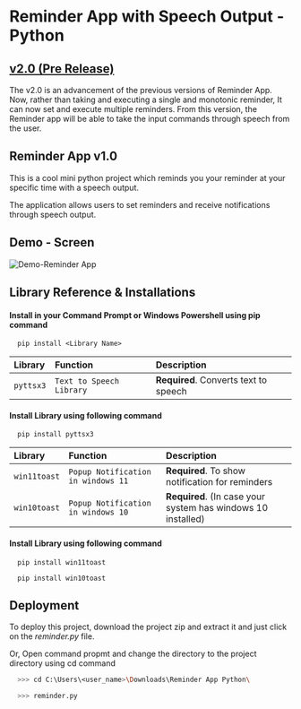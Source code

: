 
# Reminder App with Speech Output - Python

## <a href = 'https://github.com/bishalprasad321/Reminder-App-Python/releases/tag/2.0.0'> **v2.0 (Pre Release)** </a>

The v2.0 is an advancement of the previous versions of Reminder App. Now, rather than taking and executing a single and monotonic reminder, It can now set and execute multiple reminders. From this version, the Reminder app will be able to take the input commands through speech from the user.

## Reminder App v1.0

This is a cool mini python project which reminds you your reminder at your specific time with a speech output.

The application allows users to set reminders and receive notifications through speech output. 


## Demo - Screen
![Demo-Reminder App](https://user-images.githubusercontent.com/70791507/212602244-a1468595-7471-4cf6-960c-1fdff21f3b45.gif)

## Library Reference & Installations

#### Install in your Command Prompt or Windows Powershell using pip command

```http
  pip install <Library Name>
```

| Library | Function     | Description                |
| :-------- | :------- | :------------------------- |
| `pyttsx3` | `Text to Speech Library` | **Required**. Converts text to speech |

#### Install Library using following command

```http
  pip install pyttsx3
```

| Library | Function     | Description                       |
| :-------- | :------- | :-------------------------------- |
| `win11toast`      | `Popup Notification in windows 11` | **Required**. To show notification for reminders |
| `win10toast`      | `Popup Notification in windows 10` | **Required**. (In case your system has windows 10 installed) |

#### Install Library using following command

```http
  pip install win11toast

  pip install win10toast
```


## Deployment

To deploy this project, download the project zip and extract it and just click on the *reminder.py* file.

Or, Open command propmt and change the directory to the project directory using cd command

```bash
  >>> cd C:\Users\<user_name>\Downloads\Reminder App Python\

  >>> reminder.py
```

